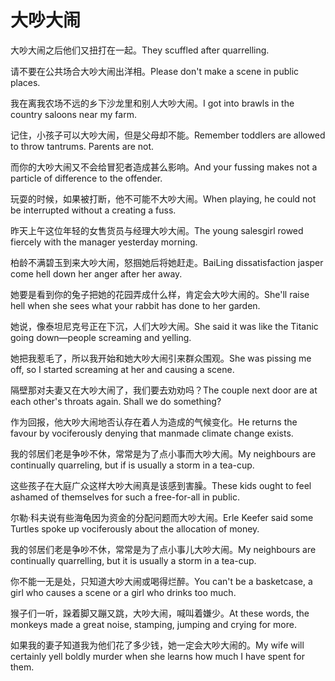 # 大吵大闹

<p><span class="chinese">大吵大闹之后他们又扭打在一起。</span><span class="english">They scuffled after quarrelling.</span></p>

<p><span class="chinese">请不要在公共场合大吵大闹出洋相。</span><span class="english">Please don't make a scene in public places.</span></p>

<p><span class="chinese">我在离我农场不远的乡下沙龙里和别人大吵大闹。</span><span class="english">I got into brawls in the country saloons near my farm.</span></p>

<p><span class="chinese">记住，小孩子可以大吵大闹，但是父母却不能。</span><span class="english">Remember toddlers are allowed to throw tantrums. Parents are not.</span></p>

<p><span class="chinese">而你的大吵大闹又不会给冒犯者造成甚么影响。</span><span class="english">And your fussing makes not a particle of difference to the offender.</span></p>

<p><span class="chinese">玩耍的时候，如果被打断，他不可能不大吵大闹。</span><span class="english">When playing, he could not be interrupted without a creating a fuss.</span></p>

<p><span class="chinese">昨天上午这位年轻的女售货员与经理大吵大闹。</span><span class="english">The young salesgirl rowed fiercely with the manager yesterday morning.</span></p>

<p><span class="chinese">柏龄不满碧玉到来大吵大闹，怒掴她后将她赶走。</span><span class="english">BaiLing dissatisfaction jasper come hell down her anger after her away.</span></p>

<p><span class="chinese">她要是看到你的兔子把她的花园弄成什么样，肯定会大吵大闹的。</span><span class="english">She'll raise hell when she sees what your rabbit has done to her garden.</span></p>

<p><span class="chinese">她说，像泰坦尼克号正在下沉，人们大吵大闹。</span><span class="english">She said it was like the Titanic going down—people screaming and yelling.</span></p>

<p><span class="chinese">她把我惹毛了，所以我开始和她大吵大闹引来群众围观。</span><span class="english">She was pissing me off, so I started screaming at her and causing a scene.</span></p>

<p><span class="chinese">隔壁那对夫妻又在大吵大闹了，我们要去劝劝吗？</span><span class="english">The couple next door are at each other's throats again. Shall we do something?</span></p>

<p><span class="chinese">作为回报，他大吵大闹地否认存在着人为造成的气候变化。</span><span class="english">He returns the favour by vociferously denying that manmade climate change exists.</span></p>

<p><span class="chinese">我的邻居们老是争吵不休，常常是为了点小事而大吵大闹。</span><span class="english">My neighbours are continually quarreling, but if is usually a storm in a tea-cup.</span></p>

<p><span class="chinese">这些孩子在大庭广众这样大吵大闹真是该感到害臊。</span><span class="english">These kids ought to feel ashamed of themselves for such a free-for-all in public.</span></p>

<p><span class="chinese">尔勒·科夫说有些海龟因为资金的分配问题而大吵大闹。</span><span class="english">Erle Keefer said some Turtles spoke up vociferously about the allocation of money.</span></p>

<p><span class="chinese">我的邻居们老是争吵不休，常常是为了点小事儿大吵大闹。</span><span class="english">My neighbours are continually quarrelling, but it is usually a storm in a tea-cup.</span></p>

<p><span class="chinese">你不能一无是处，只知道大吵大闹或喝得烂醉。</span><span class="english">You can't be a basketcase, a girl who causes a scene or a girl who drinks too much.</span></p>

<p><span class="chinese">猴子们一听，跺着脚又蹦又跳，大吵大闹，喊叫着嫌少。</span><span class="english">At these words, the monkeys made a great noise, stamping, jumping and crying for more.</span></p>

<p><span class="chinese">如果我的妻子知道我为他们花了多少钱，她一定会大吵大闹的。</span><span class="english">My wife will certainly yell boldly murder when she learns how much I have spent for them.</span></p>

